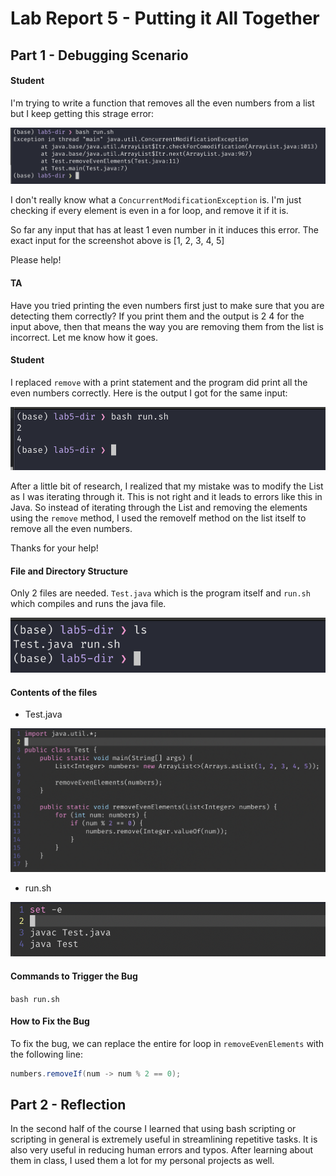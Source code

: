 # Lab Report 5 - Putting it All Together

## Part 1 - Debugging Scenario

#### Student

I'm trying to write a function that removes all the even numbers from a list but I keep getting this strage error:

![Symptom](images/lab5/lab5-symptom.png)

I don't really know what a `ConcurrentModificationException` is. I'm just checking if every element is even in a for loop, and remove it if it is. 

So far any input that has at least 1 even number in it induces this error. The exact input for the screenshot above is [1, 2, 3, 4, 5]

Please help!

#### TA

Have you tried printing the even numbers first just to make sure that you are detecting them correctly? If you print them and the output is 2 4 for the input above, then that means the way you are removing them from the list is incorrect. Let me know how it goes.

#### Student

I replaced `remove` with a print statement and the program did print all the even numbers correctly. Here is the output I got for the same input:

![Print](images/lab5/lab5-print.png)

After a little bit of research, I realized that my mistake was to modify the List as I was iterating through it. This is not right and it leads to errors like this in Java. So instead of iterating through the List and removing the elements using the `remove` method, I used the removeIf method on the list itself to remove all the even numbers.

Thanks for your help!

#### File and Directory Structure

Only 2 files are needed. `Test.java` which is the program itself and `run.sh` which compiles and runs the java file.

![Directory Structure](images/lab5/lab5-dir.png)

#### Contents of the files

* Test.java

![java file](images/lab5/lab5-java.png)

* run.sh

![bash file](images/lab5/lab5-bash.png)

#### Commands to Trigger the Bug

`bash run.sh`

#### How to Fix the Bug

To fix the bug, we can replace the entire for loop in `removeEvenElements` with the following line:

```java
numbers.removeIf(num -> num % 2 == 0);
```

## Part 2 - Reflection

In the second half of the course I learned that using bash scripting or scripting in general is extremely useful in streamlining repetitive tasks. It is also very useful in reducing human errors and typos. After learning about them in class, I used them a lot for my personal projects as well.
